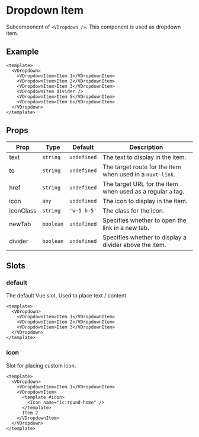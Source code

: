 # Dropdown Item

Subcomponent of `<VDropdown />`. This component is used as dropdown item.

## Example

```vue
<template>
  <VDropdown>
    <VDropdownItem>Item 1</VDropdownItem>
    <VDropdownItem>Item 2</VDropdownItem>
    <VDropdownItem>Item 3</VDropdownItem>
    <VDropdownItem divider />
    <VDropdownItem>Item 5</VDropdownItem>
    <VDropdownItem>Item 6</VDropdownItem>
  </VDropdown>
</template>
```

## Props

| Prop | Type | Default | Description |
| ---- | ---- | ------- | ----------- |
| text | `string` | `undefined` | The text to display in the item. |
| to | `string` | `undefined` | The target route for the item when used in a `nuxt-link`. |
| href | `string` | `undefined` | The target URL for the item when used as a regular `a` tag. |
| icon | `any` | `undefined` | The icon to display in the item. |
| iconClass | `string` | `'w-5 h-5'` | The class for the icon. |
| newTab | `boolean` | `undefined` | Specifies whether to open the link in a new tab. |
| divider | `boolean` | `undefined` | Specifies whether to display a divider above the item. |


## Slots

### default

The default Vue slot. Used to place text / content.

```vue
<template>
  <VDropdown>
    <VDropdownItem>Item 1</VDropdownItem>
    <VDropdownItem>Item 2</VDropdownItem>
    <VDropdownItem>Item 3</VDropdownItem>
  </VDropdown>
</template>
```


### icon

Slot for placing custom icon.

```vue
<template>
  <VDropdown>
    <VDropdownItem>Item 1</VDropdownItem>
    <VDropdownItem>
      <template #icon>
        <Icon name="ic:round-home" />
      </template>
      Item 2
    </VDropdownItem>
  </VDropdown>
</template>
```
